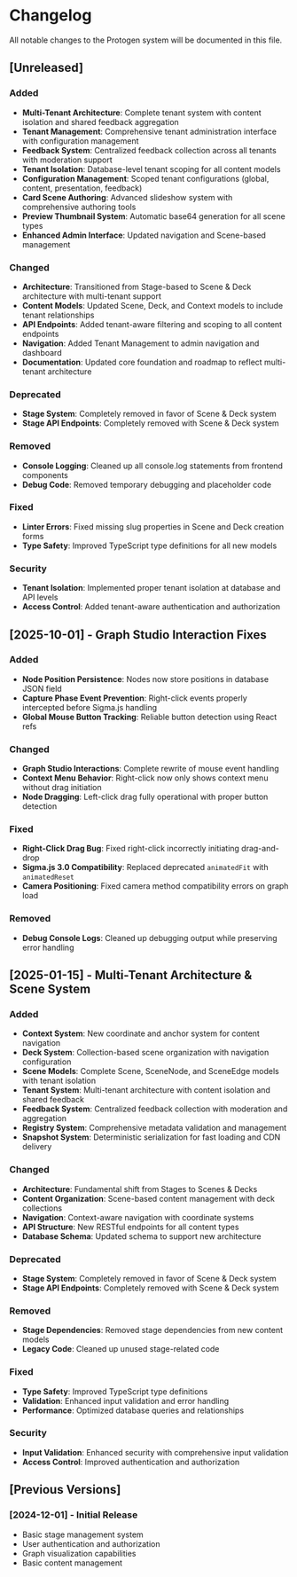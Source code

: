 # Changelog

All notable changes to the Protogen system will be documented in this file.

## [Unreleased]

### Added
- **Multi-Tenant Architecture**: Complete tenant system with content isolation and shared feedback aggregation
- **Tenant Management**: Comprehensive tenant administration interface with configuration management
- **Feedback System**: Centralized feedback collection across all tenants with moderation support
- **Tenant Isolation**: Database-level tenant scoping for all content models
- **Configuration Management**: Scoped tenant configurations (global, content, presentation, feedback)
- **Card Scene Authoring**: Advanced slideshow system with comprehensive authoring tools
- **Preview Thumbnail System**: Automatic base64 generation for all scene types
- **Enhanced Admin Interface**: Updated navigation and Scene-based management

### Changed
- **Architecture**: Transitioned from Stage-based to Scene & Deck architecture with multi-tenant support
- **Content Models**: Updated Scene, Deck, and Context models to include tenant relationships
- **API Endpoints**: Added tenant-aware filtering and scoping to all content endpoints
- **Navigation**: Added Tenant Management to admin navigation and dashboard
- **Documentation**: Updated core foundation and roadmap to reflect multi-tenant architecture

### Deprecated
- **Stage System**: Completely removed in favor of Scene & Deck system
- **Stage API Endpoints**: Completely removed with Scene & Deck system

### Removed
- **Console Logging**: Cleaned up all console.log statements from frontend components
- **Debug Code**: Removed temporary debugging and placeholder code

### Fixed
- **Linter Errors**: Fixed missing slug properties in Scene and Deck creation forms
- **Type Safety**: Improved TypeScript type definitions for all new models

### Security
- **Tenant Isolation**: Implemented proper tenant isolation at database and API levels
- **Access Control**: Added tenant-aware authentication and authorization

## [2025-10-01] - Graph Studio Interaction Fixes

### Added
- **Node Position Persistence**: Nodes now store positions in database JSON field
- **Capture Phase Event Prevention**: Right-click events properly intercepted before Sigma.js handling
- **Global Mouse Button Tracking**: Reliable button detection using React refs

### Changed
- **Graph Studio Interactions**: Complete rewrite of mouse event handling
- **Context Menu Behavior**: Right-click now only shows context menu without drag initiation
- **Node Dragging**: Left-click drag fully operational with proper button detection

### Fixed
- **Right-Click Drag Bug**: Fixed right-click incorrectly initiating drag-and-drop
- **Sigma.js 3.0 Compatibility**: Replaced deprecated `animatedFit` with `animatedReset`
- **Camera Positioning**: Fixed camera method compatibility errors on graph load

### Removed
- **Debug Console Logs**: Cleaned up debugging output while preserving error handling

## [2025-01-15] - Multi-Tenant Architecture & Scene System

### Added
- **Context System**: New coordinate and anchor system for content navigation
- **Deck System**: Collection-based scene organization with navigation configuration
- **Scene Models**: Complete Scene, SceneNode, and SceneEdge models with tenant isolation
- **Tenant System**: Multi-tenant architecture with content isolation and shared feedback
- **Feedback System**: Centralized feedback collection with moderation and aggregation
- **Registry System**: Comprehensive metadata validation and management
- **Snapshot System**: Deterministic serialization for fast loading and CDN delivery

### Changed
- **Architecture**: Fundamental shift from Stages to Scenes & Decks
- **Content Organization**: Scene-based content management with deck collections
- **Navigation**: Context-aware navigation with coordinate systems
- **API Structure**: New RESTful endpoints for all content types
- **Database Schema**: Updated schema to support new architecture

### Deprecated
- **Stage System**: Completely removed in favor of Scene & Deck system
- **Stage API Endpoints**: Completely removed with Scene & Deck system

### Removed
- **Stage Dependencies**: Removed stage dependencies from new content models
- **Legacy Code**: Cleaned up unused stage-related code

### Fixed
- **Type Safety**: Improved TypeScript type definitions
- **Validation**: Enhanced input validation and error handling
- **Performance**: Optimized database queries and relationships

### Security
- **Input Validation**: Enhanced security with comprehensive input validation
- **Access Control**: Improved authentication and authorization

## [Previous Versions]

### [2024-12-01] - Initial Release
- Basic stage management system
- User authentication and authorization
- Graph visualization capabilities
- Basic content management
